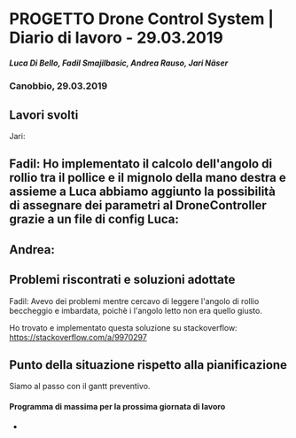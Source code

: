 # PROGETTO Drone Control System | Diario di lavoro - 29.03.2019
##### Luca Di Bello, Fadil Smajilbasic, Andrea Rauso, Jari Näser
### Canobbio, 29.03.2019

## Lavori svolti

Jari:

Fadil:
Ho implementato il calcolo dell'angolo di rollio tra il pollice e il mignolo della mano destra e assieme a Luca abbiamo aggiunto la possibilità di assegnare dei parametri al DroneController grazie a un file di config
Luca:
-

Andrea:
-

## Problemi riscontrati e soluzioni adottate
Fadil:
Avevo dei problemi mentre cercavo di leggere l'angolo di rollio beccheggio e imbardata, poichè i l'angolo letto non era quello giusto.

Ho trovato e implementato questa soluzione su stackoverflow:
https://stackoverflow.com/a/9970297

## Punto della situazione rispetto alla pianificazione
Siamo al passo con il gantt preventivo.

#### Programma di massima per la prossima giornata di lavoro
-
